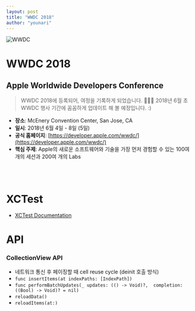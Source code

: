```yaml
---
layout: post
title: "WWDC 2018"
author: "younari"
---
```


![WWDC](https://younari.github.io/images/WWDC2018.PNG)

# WWDC 2018
## Apple Worldwide Developers Conference

> WWDC 2018에 등록되어, 여정을 기록하게 되었습니다. 🙏🏻✨ 2018년 6월 초 WWDC 행사 기간에 꼼꼼하게 업데이트 해 볼 예정입니다. :)

- **장소**: McEnery Convention Center, San Jose, CA
- **일시**: 2018년 6월 4일 - 8일 (5일)
- **공식 홈페이지**: [https://developer.apple.com/wwdc/](https://developer.apple.com/wwdc/)
- **핵심 주제**: Apple의 새로운 소프트웨어와 기술을 가장 먼저 경험할 수 있는 100여 개의 세션과 200여 개의 Labs

<br>
<br>

# XCTest
- [XCTest Documentation](https://developer.apple.com/documentation/xctest)

# API

### CollectionView API 
- 네트워크 통신 후 페이징할 때 cell reuse cycle (deinit 호출 방식)
- `func insertItems(at indexPaths: [IndexPath])`
- `func performBatchUpdates(_ updates: (() -> Void)?, 
              completion: ((Bool) -> Void)? = nil)`
- `reloadData()`
- `reloadItems(at:)`
